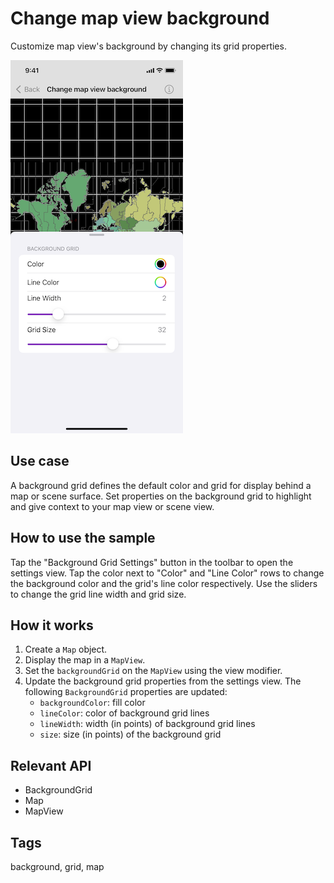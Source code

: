 # Change map view background

Customize map view's background by changing its grid properties.

![Image of change map view background](change-map-view-background-settings.png)

## Use case

A background grid defines the default color and grid for display behind a map or scene surface. Set properties on the background grid to highlight and give context to your map view or scene view.

## How to use the sample

Tap the "Background Grid Settings" button in the toolbar to open the settings view. Tap the color next to "Color" and "Line Color" rows to change the background color and the grid's line color respectively. Use the sliders to change the grid line width and grid size.

## How it works

1. Create a `Map` object.
2. Display the map in a `MapView`.
3. Set the `backgroundGrid` on the `MapView` using the view modifier.
4. Update the background grid properties from the settings view. The following `BackgroundGrid` properties are updated:
    * `backgroundColor`: fill color
    * `lineColor`: color of background grid lines
    * `lineWidth`: width (in points) of background grid lines
    * `size`: size (in points) of the background grid

## Relevant API

* BackgroundGrid
* Map
* MapView

## Tags

background, grid, map
